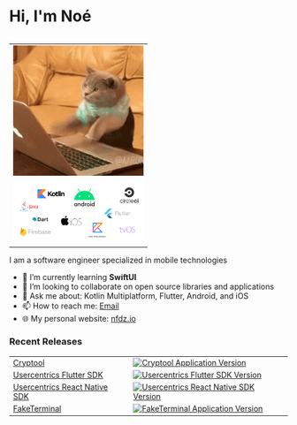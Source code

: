 # Hi, I'm Noé


<table align="right" >
<tr>
<td><img width=236 src="https://github.com/nfdz/nfdz/blob/master/assets/thecat.gif?raw=true" /></td>
</tr>
<tr>
<td><img width=236 src="https://github.com/nfdz/nfdz/blob/master/assets/s.png?raw=true" /></td>
</tr>
</table>

I am a software engineer specialized in mobile technologies

- 🌱 I’m currently learning **SwiftUI**
- 🦾 I’m looking to collaborate on open source libraries and applications
- 💬 Ask me about: Kotlin Multiplatform, Flutter, Android, and iOS
- 📫 How to reach me: [Email](mailto:hey@nfdz.io)
- 🌐 My personal website: [nfdz.io](https://nfdz.io)

### Recent Releases

<table>

<tr>
<td><a href="https://github.com/nfdz/Cryptool">Cryptool</a></td>
<td><a href="https://github.com/nfdz/Cryptool/releases">
    <img alt="Cryptool Application Version" src="https://img.shields.io/badge/gh-v3.1.0-blue">
</a></td>
</tr>

<tr>
<td><a href="https://github.com/Usercentrics/flutter-sdk/">Usercentrics Flutter SDK</a></td>
<td><a href="https://pub.dev/packages/usercentrics_sdk">
    <img alt="Usercentrics Flutter SDK Version" src="https://img.shields.io/pub/v/usercentrics_sdk">
</a></td>
</tr>

<tr>
<td><a href="https://github.com/Usercentrics/react-native-sdk">Usercentrics React Native SDK</a></td>
<td><a href="https://www.npmjs.com/package/@usercentrics/react-native-sdk">
    <img alt="Usercentrics React Native SDK Version" src="https://img.shields.io/npm/v/@usercentrics/react-native-sdk">
</a></td>
</tr>

<tr>
<td><a href="https://github.com/nfdz/FakeTerminal">FakeTerminal</a></td>
<td><a href="https://github.com/nfdz/FakeTerminal/releases">
    <img alt="FakeTerminal Application Version" src="https://img.shields.io/badge/gh-v2.0.0-blue">
</a></td>
</tr>

</table>
